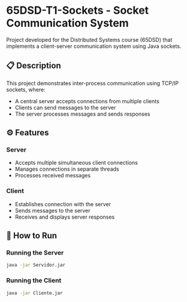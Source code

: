 # 65DSD-T1-Sockets - Socket Communication System
Project developed for the Distributed Systems course (65DSD) that implements a client-server communication system using Java sockets.

## 📋 Description

This project demonstrates inter-process communication using TCP/IP sockets, where:
- A central server accepts connections from multiple clients
- Clients can send messages to the server
- The server processes messages and sends responses

## ⚙️ Features

### Server
- Accepts multiple simultaneous client connections
- Manages connections in separate threads
- Processes received messages

### Client
- Establishes connection with the server
- Sends messages to the server
- Receives and displays server responses

## 🚀 How to Run

### Running the Server
```bash
java -jar Servidor.jar
````
### Running the Client
```bash
java -jar Cliente.jar
